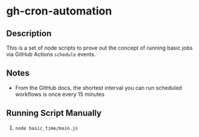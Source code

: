 # gh-cron-automation

## Description
This is a set of node scripts to prove out the concept of running basic jobs via GitHub Actions `schedule` events.

## Notes
* From the GitHub docs, the shortest interval you can run scheduled workflows is once every 15 minutes

## Running Script Manually
1. `node basic_time/main.js`